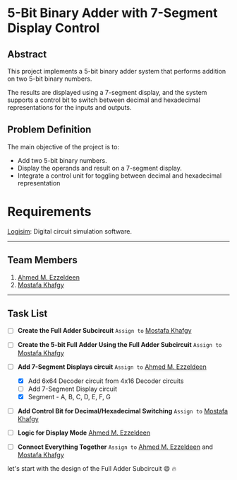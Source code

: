 # 5-Bit Binary Adder with 7-Segment Display Control

## Abstract
This project implements a 5-bit binary adder system that performs
addition on two 5-bit binary numbers.

The results are displayed using a 7-segment display, and the
system supports a control bit to switch between decimal and hexadecimal representations for the inputs
and outputs.


## Problem Definition
The main objective of the project is to:
- Add two 5-bit binary numbers.
- Display the operands and result on a 7-segment display.
- Integrate a control unit for toggling between decimal and hexadecimal representation


# Requirements
[Logisim](http://www.cburch.com/logisim/download.html): Digital circuit simulation software.


---

## Team Members
1. [Ahmed M. Ezzeldeen](https://github.com/ahmed3zzeldeen/)
2. [Mostafa Khafgy](https://github.com/mostafaKhafgy)

---

## Task List

- [ ] **Create the Full Adder Subcircuit** `Assign to` [Mostafa Khafgy](https://github.com/mostafaKhafgy)
- [ ] **Create the 5-bit Full Adder Using the Full Adder Subcircuit**  `Assign to` [Mostafa Khafgy](https://github.com/mostafaKhafgy)
- [ ] **Add 7-Segment Displays circuit** `Assign to` [Ahmed M. Ezzeldeen](https://github.com/ahmed3zzeldeen/) 
  - [X] Add 6x64 Decoder circuit from 4x16 Decoder circuits 
  - [ ] Add 7-Segment Display circuit
  - [X] Segment - A, B, C, D, E, F, G 
- [ ] **Add Control Bit for Decimal/Hexadecimal Switching** `Assign to` [Mostafa Khafgy](https://github.com/mostafaKhafgy)
- [ ] **Logic for Display Mode** [Ahmed M. Ezzeldeen](https://github.com/ahmed3zzeldeen/)
- [ ] **Connect Everything Together** `Assign to` [Ahmed M. Ezzeldeen](https://github.com/ahmed3zzeldeen/) and [Mostafa Khafgy](https://github.com/mostafaKhafgy)


let's start with the design of the Full Adder Subcircuit :smile: :fire: 
